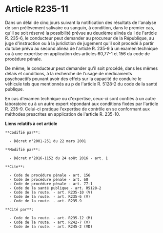 # Article R235-11

Dans un délai de cinq jours suivant la notification des résultats de l'analyse de son prélèvement salivaire ou sanguin, à
condition, dans le premier cas, qu'il se soit réservé la possibilité prévue au deuxième alinéa du I de l'article R. 235-6, le
conducteur peut demander au procureur de la République, au juge d'instruction ou à la juridiction de jugement qu'il soit
procédé à partir du tube prévu au second alinéa de l'article R. 235-9 à un examen technique ou à une expertise en application
des articles 60,77-1 et 156 du code de procédure pénale. 

De même, le conducteur peut demander qu'il soit procédé, dans les mêmes délais et conditions, à la recherche de l'usage de
médicaments psychoactifs pouvant avoir des effets sur la capacité de conduire le véhicule tels que mentionnés au p de
l'article R. 5128-2 du code de la santé publique. 

En cas d'examen technique ou d'expertise, ceux-ci sont confiés à un autre laboratoire ou à un autre expert répondant aux
conditions fixées par l'article R. 235-9. Celui-ci pratique l'expertise de contrôle en se conformant aux méthodes prescrites
en application de l'article R. 235-10.

**Liens relatifs à cet article**

	**Codifié par**:

	  - Décret n°2001-251 du 22 mars 2001

	**Modifié par**:

	  - Décret n°2016-1152 du 24 août 2016 - art. 1

	**Cite**:

	  - Code de procédure pénale - art. 156
	  - Code de procédure pénale - art. 60
	  - Code de procédure pénale - art. 77-1
	  - Code de la santé publique - art. R5128-2
	  - Code de la route. - art. R235-10 (V)
	  - Code de la route. - art. R235-6 (V)
	  - Code de la route. - art. R235-9

	**Cité par**:

	  - Code de la route. - art. R235-12 (M)
	  - Code de la route. - art. R242-7 (V)
	  - Code de la route. - art. R245-2 (VD)
